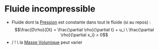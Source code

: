 # Fluide incompressible

- Fluide dont la [Pression](Pression.md) est constante dans tout le fluide (si au repos) :
	$$\frac{D\rho}{Dt} = \frac{\partial \rho}{\partial t} + u_i \ \frac{\partial \rho}{\partial x_i} = 0$$
- / ! \  la [Masse Volumique](Masse%20Volumique.md) peut varier